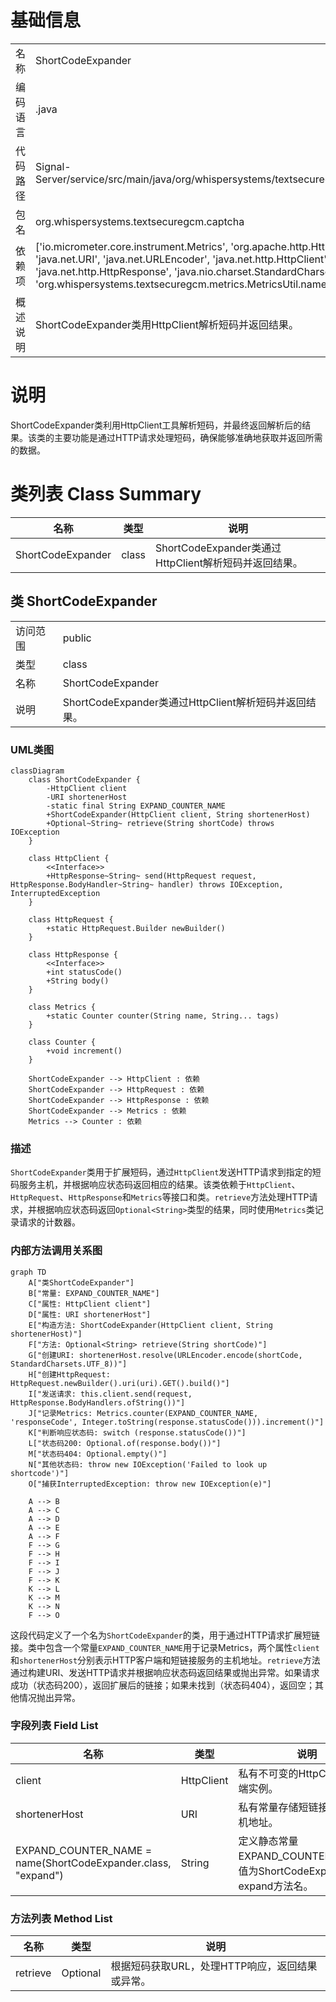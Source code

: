 # 基础信息

|      |      |
|------|------|
| 名称 | ShortCodeExpander |
| 编码语言 | .java |
| 代码路径 | Signal-Server/service/src/main/java/org/whispersystems/textsecuregcm/captcha/ShortCodeExpander.java |
| 包名 | org.whispersystems.textsecuregcm.captcha |
| 依赖项 | ['io.micrometer.core.instrument.Metrics', 'org.apache.http.HttpStatus', 'java.io.IOException', 'java.net.URI', 'java.net.URLEncoder', 'java.net.http.HttpClient', 'java.net.http.HttpRequest', 'java.net.http.HttpResponse', 'java.nio.charset.StandardCharsets', 'java.util.Optional', 'org.whispersystems.textsecuregcm.metrics.MetricsUtil.name'] |
| 概述说明 | ShortCodeExpander类用HttpClient解析短码并返回结果。 |

# 说明

ShortCodeExpander类利用HttpClient工具解析短码，并最终返回解析后的结果。该类的主要功能是通过HTTP请求处理短码，确保能够准确地获取并返回所需的数据。

# 类列表 Class Summary

| 名称   | 类型  | 说明 |
|-------|------|-------------|
| ShortCodeExpander | class | ShortCodeExpander类通过HttpClient解析短码并返回结果。 |



## 类 ShortCodeExpander

|      |      |
|------|------|
| 访问范围 | public |
| 类型 | class |
| 名称 | ShortCodeExpander |
| 说明 | ShortCodeExpander类通过HttpClient解析短码并返回结果。 |


### UML类图

```mermaid
classDiagram
    class ShortCodeExpander {
        -HttpClient client
        -URI shortenerHost
        -static final String EXPAND_COUNTER_NAME
        +ShortCodeExpander(HttpClient client, String shortenerHost)
        +Optional~String~ retrieve(String shortCode) throws IOException
    }

    class HttpClient {
        <<Interface>>
        +HttpResponse~String~ send(HttpRequest request, HttpResponse.BodyHandler~String~ handler) throws IOException, InterruptedException
    }

    class HttpRequest {
        +static HttpRequest.Builder newBuilder()
    }

    class HttpResponse {
        <<Interface>>
        +int statusCode()
        +String body()
    }

    class Metrics {
        +static Counter counter(String name, String... tags)
    }

    class Counter {
        +void increment()
    }

    ShortCodeExpander --> HttpClient : 依赖
    ShortCodeExpander --> HttpRequest : 依赖
    ShortCodeExpander --> HttpResponse : 依赖
    ShortCodeExpander --> Metrics : 依赖
    Metrics --> Counter : 依赖
```

### 描述
`ShortCodeExpander`类用于扩展短码，通过`HttpClient`发送HTTP请求到指定的短码服务主机，并根据响应状态码返回相应的结果。该类依赖于`HttpClient`、`HttpRequest`、`HttpResponse`和`Metrics`等接口和类。`retrieve`方法处理HTTP请求，并根据响应状态码返回`Optional<String>`类型的结果，同时使用`Metrics`类记录请求的计数器。


### 内部方法调用关系图

```mermaid
graph TD
    A["类ShortCodeExpander"]
    B["常量: EXPAND_COUNTER_NAME"]
    C["属性: HttpClient client"]
    D["属性: URI shortenerHost"]
    E["构造方法: ShortCodeExpander(HttpClient client, String shortenerHost)"]
    F["方法: Optional<String> retrieve(String shortCode)"]
    G["创建URI: shortenerHost.resolve(URLEncoder.encode(shortCode, StandardCharsets.UTF_8))"]
    H["创建HttpRequest: HttpRequest.newBuilder().uri(uri).GET().build()"]
    I["发送请求: this.client.send(request, HttpResponse.BodyHandlers.ofString())"]
    J["记录Metrics: Metrics.counter(EXPAND_COUNTER_NAME, 'responseCode', Integer.toString(response.statusCode())).increment()"]
    K["判断响应状态码: switch (response.statusCode())"]
    L["状态码200: Optional.of(response.body())"]
    M["状态码404: Optional.empty()"]
    N["其他状态码: throw new IOException('Failed to look up shortcode')"]
    O["捕获InterruptedException: throw new IOException(e)"]

    A --> B
    A --> C
    A --> D
    A --> E
    A --> F
    F --> G
    F --> H
    F --> I
    F --> J
    F --> K
    K --> L
    K --> M
    K --> N
    F --> O
```

这段代码定义了一个名为`ShortCodeExpander`的类，用于通过HTTP请求扩展短链接。类中包含一个常量`EXPAND_COUNTER_NAME`用于记录Metrics，两个属性`client`和`shortenerHost`分别表示HTTP客户端和短链接服务的主机地址。`retrieve`方法通过构建URI、发送HTTP请求并根据响应状态码返回结果或抛出异常。如果请求成功（状态码200），返回扩展后的链接；如果未找到（状态码404），返回空；其他情况抛出异常。

### 字段列表 Field List

| 名称  | 类型  | 说明 |
|-------|-------|------|
| client | HttpClient | 私有不可变的HttpClient客户端实例。 |
| shortenerHost | URI | 私有常量存储短链接服务的主机地址。 |
| EXPAND_COUNTER_NAME = name(ShortCodeExpander.class, "expand") | String | 定义静态常量EXPAND_COUNTER_NAME，值为ShortCodeExpander类的expand方法名。 |

### 方法列表 Method List

| 名称  | 类型  | 说明 |
|-------|-------|------|
| retrieve | Optional<String> | 根据短码获取URL，处理HTTP响应，返回结果或异常。 |




